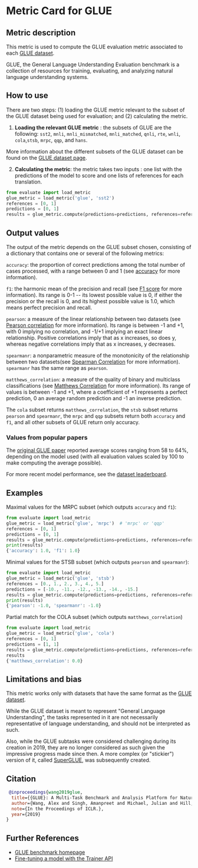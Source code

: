 # Metric Card for GLUE

## Metric description
This metric is used to compute the GLUE evaluation metric associated to each [GLUE dataset](https://huggingface.co/datasets/glue). 

GLUE, the General Language Understanding Evaluation benchmark is a collection of resources for training, evaluating, and analyzing natural language understanding systems.

## How to use 

There are two steps: (1) loading the GLUE metric relevant to the subset of the GLUE dataset being used for evaluation; and (2) calculating the metric.

1. **Loading the relevant GLUE metric** : the subsets of GLUE are the following: `sst2`,  `mnli`, `mnli_mismatched`, `mnli_matched`, `qnli`, `rte`, `wnli`, `cola`,`stsb`, `mrpc`, `qqp`, and `hans`.

More information about the different subsets of the GLUE dataset can be found on the [GLUE dataset page](https://huggingface.co/datasets/glue).

2. **Calculating the metric**: the metric takes two inputs : one list with the predictions of the model to score and one lists of references for each translation.

```python
from evaluate import load_metric
glue_metric = load_metric('glue', 'sst2')
references = [0, 1]
predictions = [0, 1]
results = glue_metric.compute(predictions=predictions, references=references)
```
## Output values

The output of the metric depends on the GLUE subset chosen, consisting of a dictionary that contains one or several of the following metrics:

`accuracy`: the proportion of correct predictions among the total number of cases processed, with a range between 0 and 1 (see [accuracy](https://huggingface.co/metrics/accuracy) for more information). 

`f1`: the harmonic mean of the precision and recall (see [F1 score](https://huggingface.co/metrics/f1) for more information). Its range is 0-1 -- its lowest possible value is 0, if either the precision or the recall is 0, and its highest possible value is 1.0, which means perfect precision and recall.

`pearson`: a measure of the linear relationship between two datasets (see [Pearson correlation](https://huggingface.co/metrics/pearsonr) for more information). Its range is between -1 and +1, with 0 implying no correlation, and -1/+1 implying an exact linear relationship. Positive correlations imply that as x increases, so does y, whereas negative correlations imply that as x increases, y decreases. 

`spearmanr`:  a nonparametric measure of the monotonicity of the relationship between two datasets(see [Spearman Correlation](https://huggingface.co/metrics/spearmanr) for more information). `spearmanr` has the same range as `pearson`.

`matthews_correlation`: a measure of the quality of binary and multiclass classifications (see [Matthews Correlation](https://huggingface.co/metrics/matthews_correlation) for more information). Its range of values is between -1 and +1, where a coefficient of +1 represents a perfect prediction, 0 an average random prediction and -1 an inverse prediction.

The `cola` subset returns `matthews_correlation`, the `stsb` subset returns `pearson` and `spearmanr`, the `mrpc` and `qqp` subsets return both `accuracy` and `f1`, and all other subsets of GLUE return only accuracy. 

### Values from popular papers
The [original GLUE paper](https://huggingface.co/datasets/glue) reported average scores ranging from 58 to 64%, depending on the model used (with all evaluation values scaled by 100 to make computing the average possible).

For more recent model performance, see the [dataset leaderboard](https://paperswithcode.com/dataset/glue).

## Examples 

Maximal values for the MRPC subset (which outputs `accuracy` and `f1`):

```python
from evaluate import load_metric
glue_metric = load_metric('glue', 'mrpc')  # 'mrpc' or 'qqp'
references = [0, 1]
predictions = [0, 1]
results = glue_metric.compute(predictions=predictions, references=references)
print(results)
{'accuracy': 1.0, 'f1': 1.0}
```

Minimal values for the STSB subset (which outputs `pearson` and `spearmanr`):

```python
from evaluate import load_metric
glue_metric = load_metric('glue', 'stsb')
references = [0., 1., 2., 3., 4., 5.]
predictions = [-10., -11., -12., -13., -14., -15.]
results = glue_metric.compute(predictions=predictions, references=references)
print(results)
{'pearson': -1.0, 'spearmanr': -1.0}
```

Partial match for the COLA subset (which outputs `matthews_correlation`) 

```python
from evaluate import load_metric
glue_metric = load_metric('glue', 'cola')
references = [0, 1]
predictions = [1, 1]
results = glue_metric.compute(predictions=predictions, references=references)
results
{'matthews_correlation': 0.0}
```

## Limitations and bias
This metric works only with datasets that have the same format as the [GLUE dataset](https://huggingface.co/datasets/glue).

While the GLUE dataset is meant to represent "General Language Understanding", the tasks represented in it are not necessarily representative of language understanding, and should not be interpreted as such. 

Also, while the GLUE subtasks were considered challenging during its creation in 2019, they are no longer considered as such given the impressive progress made since then. A more complex (or "stickier") version of it, called [SuperGLUE](https://huggingface.co/datasets/super_glue), was subsequently created.

## Citation

```bibtex
 @inproceedings{wang2019glue,
  title={{GLUE}: A Multi-Task Benchmark and Analysis Platform for Natural Language Understanding},
  author={Wang, Alex and Singh, Amanpreet and Michael, Julian and Hill, Felix and Levy, Omer and Bowman, Samuel R.},
  note={In the Proceedings of ICLR.},
  year={2019}
}
```
    
## Further References 

- [GLUE benchmark homepage](https://gluebenchmark.com/)
- [Fine-tuning a model with the Trainer API](https://huggingface.co/course/chapter3/3?)

